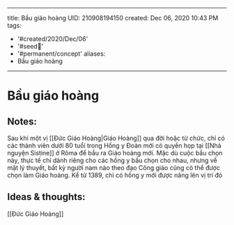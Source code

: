 
---
title: Bầu giáo hoàng
UID: 210908194150
created: Dec 06, 2020 10:43 PM
tags:
  - '#created/2020/Dec/06'
  - '#seed🥜'
  - '#permanent/concept'
aliases:
  - Bầu giáo hoàng
---
# Bầu giáo hoàng

## Notes:
Sau khi một vị [[Đức Giáo Hoàng|Giáo Hoàng]] qua đời hoặc từ chức, chỉ có các thành viên dưới 80 tuổi trong Hồng y Đoàn mới có quyền họp tại [[Nhà nguyện Sistine]] ở Rôma để bầu ra Giáo hoàng mới. Mặc dù cuộc bầu chọn này, thực tế chỉ dành riêng cho các hồng y bầu chọn cho nhau, nhưng về mặt lý thuyết, bất kỳ người nam nào theo đạo Công giáo cũng có thể được chọn làm Giáo hoàng. Kể từ 1389, chỉ có hồng y mới được nâng lên vị trí đó

## Ideas & thoughts:
[[Đức Giáo Hoàng]]
